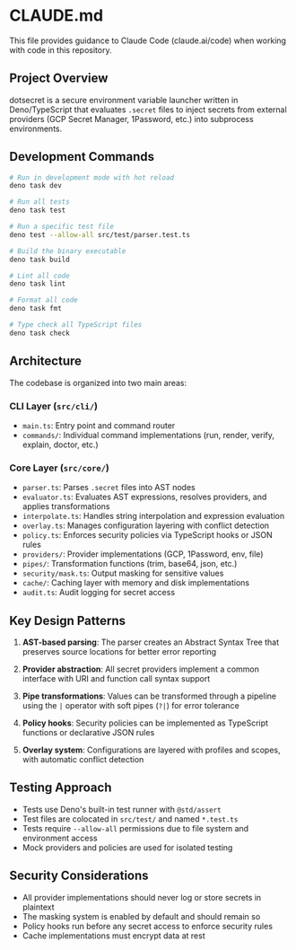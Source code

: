 # CLAUDE.md

This file provides guidance to Claude Code (claude.ai/code) when working with code in this repository.

## Project Overview

dotsecret is a secure environment variable launcher written in Deno/TypeScript that evaluates `.secret` files to inject secrets from external providers (GCP Secret Manager, 1Password, etc.) into subprocess environments.

## Development Commands

```bash
# Run in development mode with hot reload
deno task dev

# Run all tests
deno task test

# Run a specific test file
deno test --allow-all src/test/parser.test.ts

# Build the binary executable
deno task build

# Lint all code
deno task lint

# Format all code
deno task fmt

# Type check all TypeScript files
deno task check
```

## Architecture

The codebase is organized into two main areas:

### CLI Layer (`src/cli/`)

- `main.ts`: Entry point and command router
- `commands/`: Individual command implementations (run, render, verify, explain, doctor, etc.)

### Core Layer (`src/core/`)

- `parser.ts`: Parses `.secret` files into AST nodes
- `evaluator.ts`: Evaluates AST expressions, resolves providers, and applies transformations
- `interpolate.ts`: Handles string interpolation and expression evaluation
- `overlay.ts`: Manages configuration layering with conflict detection
- `policy.ts`: Enforces security policies via TypeScript hooks or JSON rules
- `providers/`: Provider implementations (GCP, 1Password, env, file)
- `pipes/`: Transformation functions (trim, base64, json, etc.)
- `security/mask.ts`: Output masking for sensitive values
- `cache/`: Caching layer with memory and disk implementations
- `audit.ts`: Audit logging for secret access

## Key Design Patterns

1. **AST-based parsing**: The parser creates an Abstract Syntax Tree that preserves source locations for better error reporting

2. **Provider abstraction**: All secret providers implement a common interface with URI and function call syntax support

3. **Pipe transformations**: Values can be transformed through a pipeline using the `|` operator with soft pipes (`?|`) for error tolerance

4. **Policy hooks**: Security policies can be implemented as TypeScript functions or declarative JSON rules

5. **Overlay system**: Configurations are layered with profiles and scopes, with automatic conflict detection

## Testing Approach

- Tests use Deno's built-in test runner with `@std/assert`
- Test files are colocated in `src/test/` and named `*.test.ts`
- Tests require `--allow-all` permissions due to file system and environment access
- Mock providers and policies are used for isolated testing

## Security Considerations

- All provider implementations should never log or store secrets in plaintext
- The masking system is enabled by default and should remain so
- Policy hooks run before any secret access to enforce security rules
- Cache implementations must encrypt data at rest
